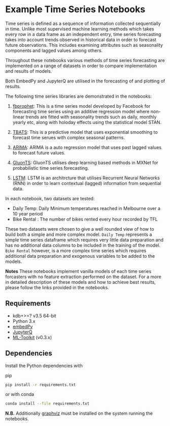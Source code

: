 # Example Time Series Notebooks

Time series is defined as a sequence of information collected sequentially in time. Unlike most supervised machine learning methods which takes every row in a data frame as an independent entry, time series forecasting takes into account trends observed in historical data in order to forecast future observations. This includes examining attributes such as seasonality components and lagged values among others. 

Throughout these notebooks various methods of time series forecasting are implemented on a range of datasets in order to compare implementation and results of models.

Both EmbedPy and JupyterQ are utilised in the forecasting of and plotting of results.

The following time series libraries are demonstrated in the notebooks:

1. [fbprophet](https://facebook.github.io/prophet/docs/quick_start.html): This is a time series model developed by Facebook for forecasting time series using an additive regression model where non-linear trends are fitted with seasonality trends such as daily, monthly yearly etc, along with holoday effects using the statistical model STAN.

2. [TBATS](https://github.com/intive-DataScience/tbats): This is a predictive model that uses exponential smoothing to forecast time serues with complex seasonal patterns.

3. [ARIMA](https://www.statsmodels.org/stable/generated/statsmodels.tsa.arima_model.ARIMA.html): ARIMA is a auto regression model that uses past lagged values to forecast future values.

4. [GluonTS](https://github.com/awslabs/gluon-ts): GluonTS utilises deep learning based methods in MXNet for probabilistic time series forecasting.

5. [LSTM](https://keras.io/layers/recurrent/): LSTM is an architrcture that utilises Recurrent Neural Networks (RNN) in order to learn contextual (lagged) information from sequential data.

In each notebook, two datasets are tested:

- Daily Temp: Daily Minimum temperatures reached in Melbourne over a 10 year period
- Bike Rental : The number of bikes rented every hour recorded by TFL

These two datasets were chosen to give a well rounded view of how to build both a simple and more complex model. 
`Daily Temp` represents a simple time series dataframe which requires very little data preparation and has no additional data columns to be included in the training of the model. `Bike Rental` however, is a more complex time series which requires additional data preparation and exogenous variables to be added to the models. 

**Notes**
These notebooks implement vanilla models of each time series forcasters with no feature extraction performed on the dataset. For a more in detailed description of these models and how to achieve best results, please follow the links provided in the notebooks.  

## Requirements

- kdb+>=? v3.5 64-bit
- Python 3.x
- [embedPy](https://github.com/KxSystems/embedPy)
- [JupyterQ](https://github.com/KxSystems/jupyterq)
- [ML-Toolkit](https://github.com/KxSystems/ml) (v0.3.x)

## Dependencies

Install the Python dependencies with

pip
```bash
pip install -r requirements.txt
```

or with conda
```bash
conda install --file requirements.txt
```
**N.B.** Additionally [graphviz](http://www.graphviz.org/download/) must be installed on the system running the notebooks.



